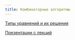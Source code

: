```yaml
---
title: Комбинаторные алгоритмы
---
```


[Типы уравнений и их решения](types)

[Презентации с лекций](diffur.pdf)